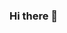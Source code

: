 ### Hi there 👋

<!--
**FloretteW/FloretteW** is a ✨ _special_ ✨ repository because its `README.md` (this file) appears on your GitHub profile.

Here are some ideas to get you started:

- 🔭 I’m currently working on Robust Neural Networks
- 🌱 I’m currently learning a lot about Machine Learning
- 💬 Ask me about dogs.
- 😄 Pronouns: she/her
-->
